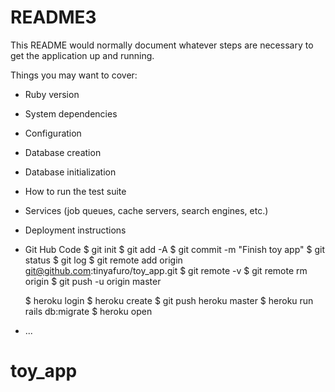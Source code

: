 # README3

This README would normally document whatever steps are necessary to get the
application up and running.

Things you may want to cover:

* Ruby version

* System dependencies

* Configuration

* Database creation

* Database initialization

* How to run the test suite

* Services (job queues, cache servers, search engines, etc.)

* Deployment instructions

* Git Hub Code
  $ git init
  $ git add -A
  $ git commit -m "Finish toy app"
  $ git status
  $ git log
  $ git remote add origin git@github.com:tinyafuro/toy_app.git
  $ git remote -v
  $ git remote rm origin
  $ git push -u origin master

  $ heroku login
  $ heroku create
  $ git push heroku master
  $ heroku run rails db:migrate
  $ heroku open




* ...
# toy_app
